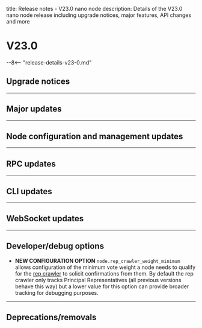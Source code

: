 title: Release notes - V23.0 nano node
description: Details of the V23.0 nano node release including upgrade notices, major features, API changes and more

# V23.0

--8<-- "release-details-v23-0.md"

## Upgrade notices

---

## Major updates

---

## Node configuration and management updates

---

## RPC updates

---

## CLI updates

---

## WebSocket updates

---

## Developer/debug options

* **NEW CONFIGURATION OPTION** `node.rep_crawler_weight_minimum` allows configuration of the minimum vote weight a node needs to qualify for the [rep crawler](../node-implemenation/voting.md#rep-crawler) to solicit confirmations from them. By default the rep crawler only tracks Principal Representatives (all previous versions behave this way) but a lower value for this option can provide broader tracking for debugging purposes.

---

## Deprecations/removals
